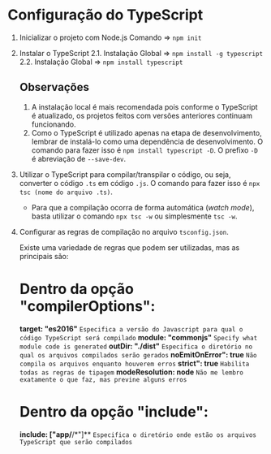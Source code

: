 # Configuração do TypeScript

1. Inicializar o projeto com Node.js
   Comando => `npm init`

2. Instalar o TypeScript
    2.1. Instalação Global => `npm install -g typescript`
    2.2. Instalação Global => `npm install typescript`

    ##   Observações  ##
    1. A instalação local é mais recomendada pois conforme o TypeScript é atualizado, os projetos feitos com versões anteriores continuam funcionando.
    2. Como o TypeScript é utilizado apenas na etapa de desenvolvimento, lembrar de instalá-lo como uma dependência de desenvolvimento. O comando para fazer isso é `npm install typescript -D`. O prefixo `-D` é abreviação de `--save-dev`.

3. Utilizar o TypeScript para compilar/transpilar o código, ou seja, converter o código `.ts` em código `.js`.
   O comando para fazer isso é `npx tsc (nome do arquivo .ts)`.
   - Para que a compilação ocorra de forma automática (*watch mode*), basta utilizar o comando `npx tsc -w` ou simplesmente `tsc -w`.

4. Configurar as regras de compilação no arquivo `tsconfig.json`.

   Existe uma variedade de regras que podem ser utilizadas, mas as principais são:
   
   # Dentro da opção "compilerOptions":
    **target: "es2016"**         `Especifica a versão do Javascript para qual o código TypeScript será compilado`
    **module: "commonjs"**       `Specify what module code is generated`
    **outDir: "./dist"**         `Especifica o diretório no qual os arquivos compilados serão gerados`
    **noEmitOnError": true**     `Não compila os arquivos enquanto houverem erros`
    **strict": true**            `Habilita todas as regras de tipagem`
    **modeResolution: node**     `Não me lembro exatamente o que faz, mas previne alguns erros` 

    # Dentro da opção "include":
    **include: ["app/**/*"]**     `Especifica o diretório onde estão os arquivos TypeScript que serão compilados`
    